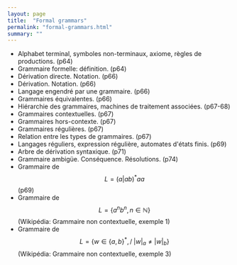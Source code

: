 ```yaml
---
layout: page
title:  "Formal grammars"
permalink: "formal-grammars.html"
summary: ""
---
```


* Alphabet terminal, symboles non-terminaux, axiome, règles de productions. (p64)
* Grammaire formelle: définition. (p64)
* Dérivation directe. Notation. (p66)
* Dérivation. Notation. (p66)
* Langage engendré par une grammaire. (p66)
* Grammaires équivalentes. (p66)
* Hiérarchie des grammaires, machines de traitement associées. (p67-68)
* Grammaires contextuelles. (p67)
* Grammaires hors-contexte. (p67)
* Grammaires régulières. (p67)
* Relation entre les types de grammaires. (p67)
* Langages réguliers, expression régulière, automates d'états finis. (p69)
* Arbre de dérivation syntaxique. (p71)
* Grammaire ambigüe. Conséquence. Résolutions. (p74)
* Grammaire de $$L=(a \vert ab)^*aa$$ (p69)
* Grammaire de $$L=\{a^n b^n , \, n\in \mathbb{N} \}$$ (Wikipédia: Grammaire non contextuelle, exemple 1)
* Grammaire de $$L=\{w \in \{a,b\}^*, \, / \; \vert w \vert_a \neq \vert w \vert_b \}$$ (Wikipédia: Grammaire non contextuelle, exemple 3)
